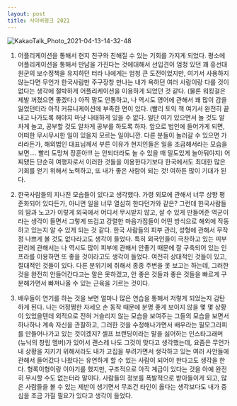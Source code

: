 ```yaml
---
layout: post
title: 사이버펑크 2021
---
```


![KakaoTalk_Photo_2021-04-13-14-32-48](https://user-images.githubusercontent.com/50545088/114501670-65e3f400-9c65-11eb-972c-55290a134714.jpeg)

1. 어플리케이션을 통해서 현지 친구와 친해질 수 있는 기회를 가지게 되었다. 평소에 어플리케이션을 통해서 만남을 가진다는 것에대해서 선입견이 엄청 있던 꽤 흥선대원군의 보수정책을 유지하던 터라 나에게는 엄청 큰 도전이었지만, 여기서 사용하지 않는다면 무언가 한국사람만 주구장창 만나는 내가 욕하던 여러 사람이랑 다를 것이 없다는 생각에 절박하게 어플리케이션을 이용하게 되었던 것 같다. (물론 워킹걸은 제발 꺼졌으면 좋겠다.) 아직 말도 안통하고, 나 역시도 영어에 관해서 꽤 많이 감을 잃었던터라 아직 커뮤니케이션에 부족한 면이 있다. (빨리 토익 책 여기서 완전히 끝내고 나가도록 해야지 마냥 나태하게 있을 수 없다. 일단 여기 있으면서 놀 것도 알차게 놀고, 공부할 것도 알차게 공부를 하도록 하자. 앞으로 법인에 들어가게 되면, 어떠한 무시무시한 일이 있을지 모르는 일이니깐. 다른 분들이 놀러갈 수 있으면 가라라든가, 해외법인 대표님께서 부른 이유가 현지인들은 일을 조금해서라는 모습을 보면.... 빨리 도망쳐 장훈아!!! 는 안되더라도 놀 수 있을 때 밀도있게 놀아둬야지) 어찌됐든 단순히 여행자로서 이러한 것들을 이용한다기보다 한국에서도 최대한 많은 기회를 얻기 위해서 노력하고, 또 내가 좋은 사람이 되는 것! 여하튼 많이 기대가 된다.

2. 한국사람들의 지나친 모습들이 있다고 생각했다. 가령 외모에 관해서 너무 상향 평준화되어 있다든가, 아니면 일을 너무 열심히 한다던가와 같은? 그런데 한국사람들의 땀과 노고가 이렇게 외국에서 어디서 무시받지 않고, 살 수 있게 만들어준 역군이라는 생각이 들면서 그렇게 뜨겁고 강렬한 마음가짐들이 어떤 방식으로 해외에 작동하고 있는지 알 수 있게 되는 것 같다. 한국 사람들의 피부 관리, 성형에 관해서 무작정 나쁘게 볼 것도 없다라고도 생각이 들었다. 특히 외국인들이 극찬하고 있는 피부 관리에 관해서는 나 역시도 많이 피부에 관해서 안좋기 때문에 잘 구축되어 있는 인프라를 이용하면 또 좋을 것이라고도 생각이 들었다. 여전히 상대적인 것들이 있고, 절대적인 것들이 있다. 다른 분위기에 취해서 종종 주변을 못 보고는 하는데, 그러한 것을 완전히 안들어간다고는 말은 못하겠고, 안 좋은 것들과 좋은 것들을 빠르게 구분해가면서 빠져나올 수 있는 근육을 기르는 것이다.

3. 배우들이 연기를 하는 것을 보면 얼마나 많은 연습을 통해서 저렇게 되었는지 감탄하게 된다. 나는 어정쩡한 자세오 손 동작 때문에 분명 좋게 보이지 않을 몇 몇 상황이 있었을텐데 외적으로 전혀 거슬리지 않는 모습을 보여주는 그들의 모습을 보면서 하나하나 계속 자신을 관찰하고, 그러한 것을 수정해나가면서 배우라는 필모그라피를 만들어나가고 있는 것이겠지? 셀프 브랜딩이라는 말을 싫어하는 인스타그래머(뉴닉의 창립 멤버)가 있어서 괜스레 나도 그것이 맞다고 생각했는데, 요즘은 무언가 내 상황을 지키기 위해서라도 내가 고집을 부려가면서 생각하고 있는 여러 사안들에 관해서 들어갔다 나왔다는 유연하게 할 수 있는 사람이 되어야 한다고도 생각을 한다. 형록이형이랑 이야기를 했지만, 구조적으로 아직 계급이 있다는 것을 아예 완전히 무시할 수도 없는터라 말이다. 사람들의 정보를 폭발적으로 받아들이게 되고, 많은 사람들을 볼 수 있는 제반이 생기면서 무조건 타인이 옳다는 생각보다도 내가 중심을 조금 가질 필요가 있다고 생각이 들었다.